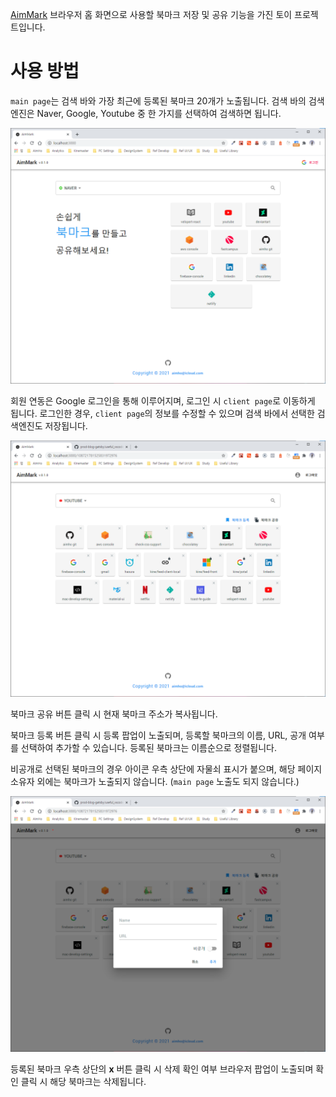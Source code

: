 <a href="https://toy-bookmark.web.app/" target="_blank">AimMark</a>
브라우저 홈 화면으로 사용할 북마크 저장 및 공유 기능을 가진 토이 프로젝트입니다.

# 사용 방법

`main page`는 검색 바와 가장 최근에 등록된 북마크 20개가 노출됩니다. 검색 바의 검색엔진은 Naver, Google, Youtube 중 한 가지를 선택하여 검색하면 됩니다.

![main_page](./src/styles/images/main_page.png "main_page")

회원 연동은 Google 로그인을 통해 이루어지며, 로그인 시 `client page`로 이동하게 됩니다. 로그인한 경우, `client page`의 정보를 수정할 수 있으며 검색 바에서 선택한 검색엔진도 저장됩니다.

![client_page](./src/styles/images/client_page_1.png "client_page")

북마크 공유 버튼 클릭 시 현재 북마크 주소가 복사됩니다.

북마크 등록 버튼 클릭 시 등록 팝업이 노출되며, 등록할 북마크의 이름, URL, 공개 여부를 선택하여 추가할 수 있습니다. 등록된 북마크는 이름순으로 정렬됩니다.

비공개로 선택된 북마크의 경우 아이콘 우측 상단에 자물쇠 표시가 붙으며, 해당 페이지 소유자 외에는 북마크가 노출되지 않습니다. (`main page` 노출도 되지 않습니다.)

![add_bookmark](./src/styles/images/client_page_2.png "add_bookmark")

등록된 북마크 우측 상단의 **x** 버튼 클릭 시 삭제 확인 여부 브라우저 팝업이 노출되며 확인 클릭 시 해당 북마크는 삭제됩니다.
